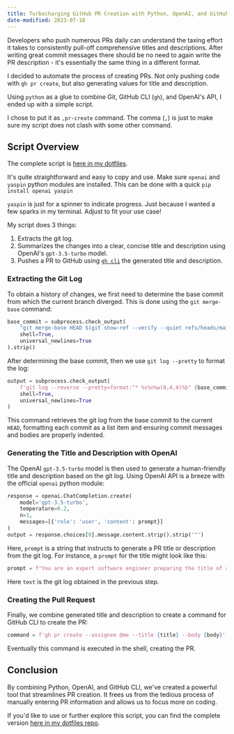 ```yaml
---
title: Turbocharging GitHub PR Creation with Python, OpenAI, and GitHub CLI
date-modified: 2023-07-18
---
```


Developers who push numerous PRs daily can understand the taxing effort it
takes to consistently pull-off comprehensive titles and descriptions. After
writing great commit messages there should be no need to again write the PR
description - it's essentially the same thing in a different format.

I decided to automate the process of creating PRs. Not only pushing code with
`gh pr create`, but also generating values for title and description.

Using `python` as a glue to combine Git, GitHub CLI (`gh`), and OpenAI's API, I
ended up with a simple script.

I chose to put it as `,pr-create` command. The comma (`,`) is just to make sure
my script does not clash with some other command.

## Script Overview

The complete script is [here in my dotfiles](https://github.com/argshook/dotfiles/blob/master/.argsdotfiles/bin/%2Cpr-create).

It's quite straightforward and easy to copy and use. Make sure `openai` and
`yaspin` python modules are installed. This can be done with a quick `pip
install openai yaspin`

`yaspin` is just for a spinner to indicate progress. Just because I wanted a
few sparks in my terminal. Adjust to fit your use case!

My script does 3 things:

1. Extracts the git log.
1. Summarizes the changes into a clear, concise title and description using
   OpenAI's `gpt-3.5-turbo` model.
1. Pushes a PR to GitHub using [`gh cli`](https://cli.github.com/) the generated title and description.

### Extracting the Git Log

To obtain a history of changes, we first need to determine the base commit from
which the current branch diverged. This is done using the `git merge-base`
command:

```python
base_commit = subprocess.check_output(
    "git merge-base HEAD $(git show-ref --verify --quiet refs/heads/main && echo 'main' || echo 'master')",
    shell=True,
    universal_newlines=True
).strip()
```

After determining the base commit, then we use `git log --pretty` to format the
log:

```python
output = subprocess.check_output(
    f'git log --reverse --pretty=format:"* %s%n%w(0,4,4)%b" {base_commit}..HEAD',
    shell=True,
    universal_newlines=True
)
```

This command retrieves the git log from the base commit to the current `HEAD`,
formatting each commit as a list item and ensuring commit messages and bodies
are properly indented.

### Generating the Title and Description with OpenAI

The OpenAI `gpt-3.5-turbo` model is then used to generate a human-friendly
title and description based on the git log. Using OpenAI API is a breeze with
the official `openai` python module:

```python
response = openai.ChatCompletion.create(
    model='gpt-3.5-turbo',
    temperature=0.2,
    n=1,
    messages=[{'role': 'user', 'content': prompt}]
)
output = response.choices[0].message.content.strip().strip('"')
```

Here, `prompt` is a string that instructs to generate a PR title or description
from the git log. For instance, a `prompt` for the title might look like this:

```python
prompt = f"You are an expert software engineer preparing the title of a PR. Summarize key changes into a short (max 100 chars) PR title from git log:\n\n{text}\n\n"
```

Here `text` is the git log obtained in the previous step.

### Creating the Pull Request

Finally, we combine generated title and description to create a command for
GitHub CLI to create the PR:

```python
command = f'gh pr create --assignee @me --title {title} --body {body}'
```

Eventually this command is executed in the shell, creating the PR.

## Conclusion

By combining Python, OpenAI, and GitHub CLI, we've created a powerful tool that
streamlines PR creation. It frees us from the tedious process of manually
entering PR information and allows us to focus more on coding.

If you'd like to use or further explore this script, you can find the complete
version [here in my dotfiles repo](https://github.com/argshook/dotfiles/blob/master/.argsdotfiles/bin/%2Cpr-create).
